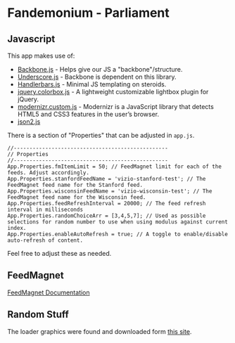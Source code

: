 # Fandemonium - Parliament #

## Javascript ##

This app makes use of:

- [Backbone.js](http://backbonejs.org) - Helps give our JS a "backbone"/structure.
- [Underscore.js](http://underscorejs.org) - Backbone is dependent on this library.
- [Handlerbars.js](http://handlebarsjs.com/) - Minimal JS templating on steroids.
- [jquery.colorbox.js](http://www.jacklmoore.com/colorbox) - A lightweight customizable lightbox plugin for jQuery.
- [modernizr.custom.js](http://modernizr.com/download/#-geolocation-inlinesvg-smil-svg-svgclippaths-touch-webgl-shiv-cssclasses-teststyles-prefixes-load) - Modernizr is a JavaScript library that detects HTML5 and CSS3 features in the user’s browser.
- [json2.js](https://github.com/douglascrockford/JSON-js)


There is a section of "Properties" that can be adjusted in `app.js`.

	//-------------------------------------------------
	// Properties
	//-------------------------------------------------
	App.Properties.fmItemLimit = 50; // FeedMagnet limit for each of the feeds. Adjust accordingly.
	App.Properties.stanfordFeedName = 'vizio-stanford-test'; // The FeedMagnet feed name for the Stanford feed.
	App.Properties.wisconsinFeedName = 'vizio-wisconsin-test'; // The FeedMagnet feed name for the Wisconsin feed.
	App.Properties.feedRefreshInterval = 20000; // The feed refresh interval in milliseconds
	App.Properties.randomChoiceArr = [3,4,5,7]; // Used as possible selections for random number to use when using modulus against current index.
	App.Properties.enableAutoRefresh = true; // A toggle to enable/disable auto-refresh of content.

Feel free to adjust these as needed.

## FeedMagnet ##

[FeedMagnet Documentation](http://vizio-console.feedmagnet.com/embed/documentation/)

## Random Stuff ##

The loader graphics were found and downloaded form [this site](http://www.ajaxload.info/).